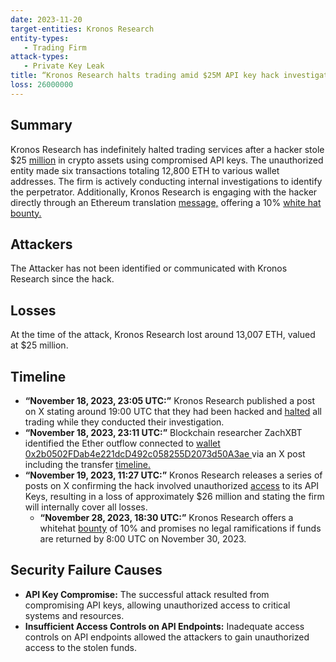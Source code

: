 ```yaml
---
date: 2023-11-20
target-entities: Kronos Research 
entity-types: 
   - Trading Firm
attack-types:
   - Private Key Leak
title: “Kronos Research halts trading amid $25M API key hack investigation”
loss: 26000000
---
```


## Summary

Kronos Research has indefinitely halted trading services after a hacker stole $25 [million](https://cointelegraph.com/news/kronos-research-halts-trading-25-m-hack-investigation) in crypto assets using compromised API keys. The unauthorized entity made six transactions totaling 12,800 ETH to various wallet addresses. The firm is actively conducting internal investigations to identify the perpetrator. Additionally, Kronos Research is engaging with the hacker directly through an Ethereum translation [message,](https://etherscan.io/tx/0xfa5f39e439f057f36faa5874934146d07815b32fa231200ff0096dee7f4bc83f) offering a 10% [white hat bounty.](https://cryptopotato.com/kronos-research-offers-10-bounty-following-26-million-hack/) 

## Attackers

The Attacker has not been identified or communicated with Kronos Research since the hack.

## Losses

At the time of the attack, Kronos Research lost around 13,007 ETH, valued at $25 million.

## Timeline

   - **“November 18, 2023, 23:05 UTC:”** Kronos Research published a post on X stating around 19:00 UTC that they had been hacked and [halted](https://twitter.com/ResearchKronos/status/1726013733888041376) all trading while they conducted their investigation. 
   - **“November 18, 2023, 23:11 UTC:”** Blockchain researcher ZachXBT identified the Ether outflow connected to [wallet 0x2b0502FDab4e221dcD492c058255D2073d50A3ae ](https://etherscan.io/address/0x2b0502FDab4e221dcD492c058255D2073d50A3ae) via an X post including the transfer [timeline.](https://twitter.com/zachxbt/status/1726015231023796233) 
   - **“November 19, 2023, 11:27 UTC:”** Kronos Research releases a series of posts on X confirming the hack involved unauthorized [access](https://twitter.com/ResearchKronos/status/1726203102842466650) to its API Keys, resulting in a loss of approximately $26 million and stating the firm will internally cover all losses.
      - **“November 28, 2023, 18:30 UTC:”** Kronos Research offers a whitehat [bounty](https://dailycoin.com/kronos-research-issues-ultimatum-to-reclaim-stolen-26m/0) of 10% and promises no legal ramifications if funds are returned by 8:00 UTC on November 30, 2023.

## Security Failure Causes

   - **API Key Compromise:** The successful attack resulted from compromising API keys, allowing unauthorized access to critical systems and resources.
   - **Insufficient Access Controls on API Endpoints:** Inadequate access controls on API endpoints allowed the attackers to gain unauthorized access to the stolen funds.
